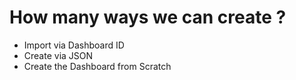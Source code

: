 # How many ways we can create ?
- Import via Dashboard ID
- Create via JSON
- Create the Dashboard from Scratch


